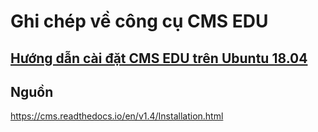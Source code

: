 # Ghi chép về công cụ CMS EDU

## [Hướng dẫn cài đặt CMS EDU trên Ubuntu 18.04](/docs/1-install-cms.md)

## Nguồn

https://cms.readthedocs.io/en/v1.4/Installation.html
